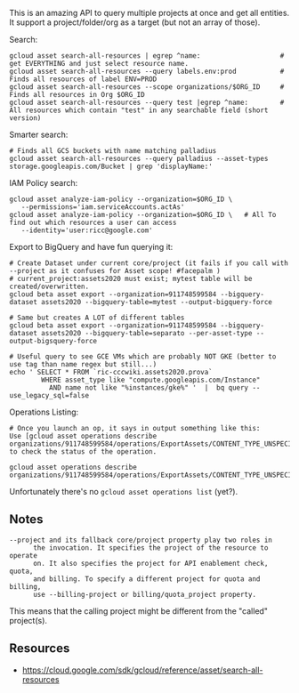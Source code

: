 This is an amazing API to query multiple projects at once and get all entities.
It support a project/folder/org as a target (but not an array of those).

Search:

	gcloud asset search-all-resources | egrep ^name:                    # get EVERYTHING and just select resource name.
    gcloud asset search-all-resources --query labels.env:prod           # Finds all resources of label ENV=PROD
    gcloud asset search-all-resources --scope organizations/$ORG_ID     # Finds all resources in Org $ORG_ID
    gcloud asset search-all-resources --query test |egrep ^name:        # All resources which contain "test" in any searchable field (short version)

Smarter search:

    # Finds all GCS buckets with name matching palladius
    gcloud asset search-all-resources --query palladius --asset-types storage.googleapis.com/Bucket | grep 'displayName:'


IAM Policy search:

    gcloud asset analyze-iam-policy --organization=$ORG_ID \
       --permissions='iam.serviceAccounts.actAs'
    gcloud asset analyze-iam-policy --organization=$ORG_ID \   # All To find out which resources a user can access
       --identity='user:ricc@google.com'                   

Export to BigQuery and have fun querying it:
	
	# Create Dataset under current core/project (it fails if you call with --project as it confuses for Asset scope! #facepalm )
	# current_project:assets2020 must exist; mytest table will be created/overwritten.
	gcloud beta asset export --organization=911748599584 --bigquery-dataset assets2020 --bigquery-table=mytest --output-bigquery-force  
	
	# Same but creates A LOT of different tables
    gcloud beta asset export --organization=911748599584 --bigquery-dataset assets2020 --bigquery-table=separato --per-asset-type --output-bigsquery-force 
	
	# Useful query to see GCE VMs which are probably NOT GKE (better to use tag than name regex but still...)
	echo ' SELECT * FROM `ric-cccwiki.assets2020.prova` 
	        WHERE asset_type like "compute.googleapis.com/Instance"
	          AND name not like "%instances/gke%" '  |  bq query --use_legacy_sql=false 
	 
	
Operations Listing:

	# Once you launch an op, it says in output something like this:
	Use [gcloud asset operations describe organizations/911748599584/operations/ExportAssets/CONTENT_TYPE_UNSPECIFIED/71a7453c661c30f8874414ba337c1328]
	to check the status of the operation.
	
	gcloud asset operations describe organizations/911748599584/operations/ExportAssets/CONTENT_TYPE_UNSPECIFIED/71a7453c661c30f8874414ba337c1328
 	
Unfortunately there's no `gcloud asset operations list` (yet?).

## Notes

    --project and its fallback core/project property play two roles in
          the invocation. It specifies the project of the resource to operate
          on. It also specifies the project for API enablement check, quota,
          and billing. To specify a different project for quota and billing,
          use --billing-project or billing/quota_project property.

This means that the calling project might be different from the "called" project(s).

## Resources

* https://cloud.google.com/sdk/gcloud/reference/asset/search-all-resources